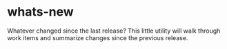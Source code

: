 # whats-new
Whatever changed since the last release? This little utility will walk through work items and summarize changes since the previous release.
